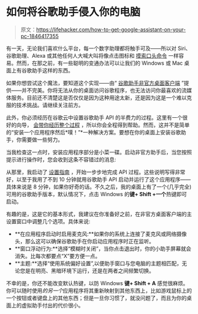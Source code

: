 # 如何将谷歌助手侵入你的电脑

> 原文：<https://lifehacker.com/how-to-get-google-assistant-on-your-pc-1846417355>

有一天，无论我们喜欢什么平台，每一个数字助理都将触手可及——所以对 Siri、谷歌助理、Alexa 或其他任何人大喊大叫将像点击图标和 [摸索口头命令](https://lifehacker.com/how-to-get-an-amazon-echo-to-tell-you-a-rooms-temperatu-1846399889) 一样容易。然而，在那之前，有一些聪明的变通办法可以让我们的 Windows 或 Mac 桌面上有谷歌助手这样的东西。



如果你想尝试这个魔法，要知道这个实现——由“ [谷歌助手非官方桌面客户端](https://github.com/Melvin-Abraham/Google-Assistant-Unofficial-Desktop-Client) ”提供——并不完美。你将无法从你的桌面访问谷歌程序，也无法访问你最喜欢的流媒体服务。目前还不清楚这是否仅仅是因为这种用途太新，还是因为这是一个难以克服的技术挑战。请继续关注前方。

此外，你必须经历在谷歌云中设置谷歌助手 API 的半费力的过程。这里有一个很好的向导， [会带你经历整个过程](https://github.com/Melvin-Abraham/Google-Assistant-Unofficial-Desktop-Client/wiki/Setup-Authentication-for-Google-Assistant-Unofficial-Desktop-Client) ，所以你会全程得到帮助。然而，这并不是简单的“安装一个应用程序然后*噗！”*一种解决方案。要想在你的桌面上安装谷歌助手，你需要做一些努力。

当我检查这一点时，安装应用程序部分是小菜一碟。启动非官方助手后，当您按照提示进行操作时，您会收到这条不容错过的消息:

从那里，我启动了 [设置指南](https://github.com/Melvin-Abraham/Google-Assistant-Unofficial-Desktop-Client/wiki/Setup-Authentication-for-Google-Assistant-Unofficial-Desktop-Client) ，开始一步步地完成 API 过程。这些说明写得非常好，以至于我用了不到 10 分钟就用谷歌助手 API 启动并运行了这个应用程序——具体来说是 8 分钟，如果你好奇的话。不久之后，我的桌面上有了一个(几乎完全)可用的谷歌助手版本，默认情况下，点击 Windows 的**键+ Shift +一个**热键即可启动。

有趣的是，这是它的基本形式，我建议在你准备好之前，在非官方桌面客户端的主设置窗口中调整几个选项。具体来说:

*   **在应用程序启动时启用麦克风:**如果你的系统上连接了麦克风或网络摄像头，那么这可以确保谷歌助手在你启动应用程序时正在监听。
*   **窗口浮动行为:**选择“模糊时关闭”，当你点击退出时，你的小助手屏幕就会消失。比每次都要点“X”要方便一点。
*   **主题:**选择“使用系统偏好设置”,以便助手窗口与您电脑的主题相匹配，无论您是在明亮、黑暗环境下运行，还是在两者之间频繁切换。

不幸的是，你还不能改变默认热键，以防 Windows **键+ Shift + A** 感觉很麻烦。你可以随时使用*的另一个*应用程序将其重新映射到其他东西上，比如游戏鼠标上的一个按钮或者键盘上的其他东西；但是一旦你习惯了，就没问题了，而且为你的桌面上的虚拟助手付出的代价很小。